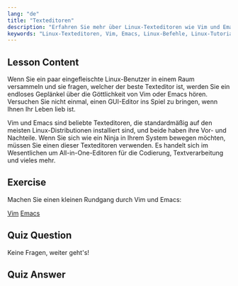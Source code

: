 ```yaml
---
lang: "de"
title: "Texteditoren"
description: "Erfahren Sie mehr über Linux-Texteditoren wie Vim und Emacs. Entdecken Sie ihre Verwendung und Bedeutung für die Systemnavigation. Beginnen Sie Ihre Reise mit Linux-Texteditoren!"
keywords: "Linux-Texteditoren, Vim, Emacs, Linux-Befehle, Linux-Tutorial, Linux für Anfänger, Linux-Anleitung"
---
```


## Lesson Content

Wenn Sie ein paar eingefleischte Linux-Benutzer in einem Raum versammeln und sie fragen, welcher der beste Texteditor ist, werden Sie ein endloses Geplänkel über die Göttlichkeit von Vim oder Emacs hören. Versuchen Sie nicht einmal, einen GUI-Editor ins Spiel zu bringen, wenn Ihnen Ihr Leben lieb ist.

Vim und Emacs sind beliebte Texteditoren, die standardmäßig auf den meisten Linux-Distributionen installiert sind, und beide haben ihre Vor- und Nachteile. Wenn Sie sich wie ein Ninja in Ihrem System bewegen möchten, müssen Sie einen dieser Texteditoren verwenden. Es handelt sich im Wesentlichen um All-in-One-Editoren für die Codierung, Textverarbeitung und vieles mehr.

## Exercise

Machen Sie einen kleinen Rundgang durch Vim und Emacs:

[Vim](http://www.vim.org/)
[Emacs](https://www.gnu.org/software/emacs/)

## Quiz Question

Keine Fragen, weiter geht's!

## Quiz Answer
